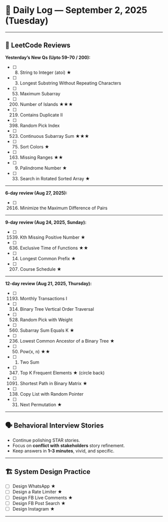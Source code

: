 # 📅 Daily Log — September 2, 2025 (Tuesday)

---

## 🔁 LeetCode Reviews

**Yesterday’s New Qs (Upto 59–70 / 200):**
- [ ] 8. String to Integer (atoi) ★  
- [ ] 3. Longest Substring Without Repeating Characters  
- [ ] 53. Maximum Subarray  
- [ ] 200. Number of Islands ★★★  
- [ ] 219. Contains Duplicate II  
- [ ] 398. Random Pick Index  
- [ ] 523. Continuous Subarray Sum ★★★  
- [ ] 75. Sort Colors ★  
- [ ] 163. Missing Ranges ★★  
- [ ] 9. Palindrome Number ★  
- [ ] 33. Search in Rotated Sorted Array ★  

---

**6-day review (Aug 27, 2025):**
- [ ] 2616. Minimize the Maximum Difference of Pairs  

---

**9-day review (Aug 24, 2025, Sunday):**
- [ ] 1539. Kth Missing Positive Number ★  
- [ ] 636. Exclusive Time of Functions ★★  
- [ ] 14. Longest Common Prefix ★  
- [ ] 207. Course Schedule ★  

---

**12-day review (Aug 21, 2025, Thursday):**
- [ ] 1193. Monthly Transactions I  
- [ ] 314. Binary Tree Vertical Order Traversal  
- [ ] 528. Random Pick with Weight  
- [ ] 560. Subarray Sum Equals K ★  
- [ ] 236. Lowest Common Ancestor of a Binary Tree ★  
- [ ] 50. Pow(x, n) ★★  
- [ ] 1. Two Sum  
- [ ] 347. Top K Frequent Elements ★ (circle back)  
- [ ] 1091. Shortest Path in Binary Matrix ★  
- [ ] 138. Copy List with Random Pointer  
- [ ] 31. Next Permutation ★  

---

## 🗣️ Behavioral Interview Stories
- Continue polishing STAR stories.  
- Focus on **conflict with stakeholders** story refinement.  
- Keep answers in **1–3 minutes**, vivid, and specific.  

---

## 🏗️ System Design Practice
- [ ] Design WhatsApp ★  
- [ ] Design a Rate Limiter ★  
- [ ] Design FB Live Comments ★  
- [ ] Design FB Post Search ★  
- [ ] Design Instagram ★  

---